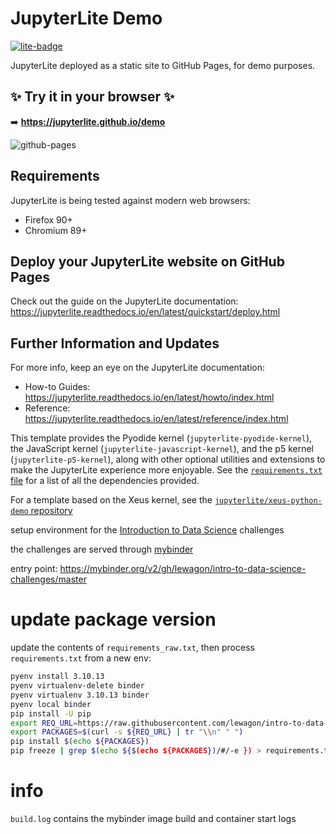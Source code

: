 # JupyterLite Demo

[![lite-badge](https://jupyterlite.rtfd.io/en/latest/_static/badge.svg)](https://jupyterlite.github.io/demo)

JupyterLite deployed as a static site to GitHub Pages, for demo purposes.

## ✨ Try it in your browser ✨

➡️ **https://jupyterlite.github.io/demo**

![github-pages](https://user-images.githubusercontent.com/591645/120649478-18258400-c47d-11eb-80e5-185e52ff2702.gif)

## Requirements

JupyterLite is being tested against modern web browsers:

- Firefox 90+
- Chromium 89+

## Deploy your JupyterLite website on GitHub Pages

Check out the guide on the JupyterLite documentation: https://jupyterlite.readthedocs.io/en/latest/quickstart/deploy.html

## Further Information and Updates

For more info, keep an eye on the JupyterLite documentation:

- How-to Guides: https://jupyterlite.readthedocs.io/en/latest/howto/index.html
- Reference: https://jupyterlite.readthedocs.io/en/latest/reference/index.html

This template provides the Pyodide kernel (`jupyterlite-pyodide-kernel`), the JavaScript kernel (`jupyterlite-javascript-kernel`), and the p5 kernel (`jupyterlite-p5-kernel`), along with other
optional utilities and extensions to make the JupyterLite experience more enjoyable. See the
[`requirements.txt` file](requirements.txt) for a list of all the dependencies provided.

For a template based on the Xeus kernel, see the [`jupyterlite/xeus-python-demo` repository](https://github.com/jupyterlite/xeus-python-demo)

setup environment for the [Introduction to Data Science](https://github.com/lewagon/intro-to-data-science-challenges) challenges

the challenges are served through [mybinder](https://www.notion.so/lewagon/B2U-Intro-to-Data-Science-f88a9af1afff44109bfd3)

entry point: https://mybinder.org/v2/gh/lewagon/intro-to-data-science-challenges/master

# update package version

update the contents of `requirements_raw.txt`, then process `requirements.txt` from a new env:

``` bash
pyenv install 3.10.13
pyenv virtualenv-delete binder
pyenv virtualenv 3.10.13 binder
pyenv local binder
pip install -U pip
export REQ_URL=https://raw.githubusercontent.com/lewagon/intro-to-data-science-env/master/requirements_raw.txt
export PACKAGES=$(curl -s ${REQ_URL} | tr "\\n" " ")
pip install $(echo ${PACKAGES})
pip freeze | grep $(echo ${$(echo ${PACKAGES})/#/-e }) > requirements.txt
```

# info

`build.log` contains the mybinder image build and container start logs
